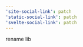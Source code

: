```yaml
---
'site-social-link': patch
'static-social-link': patch
'svelte-social-link': patch
---
```


rename lib
